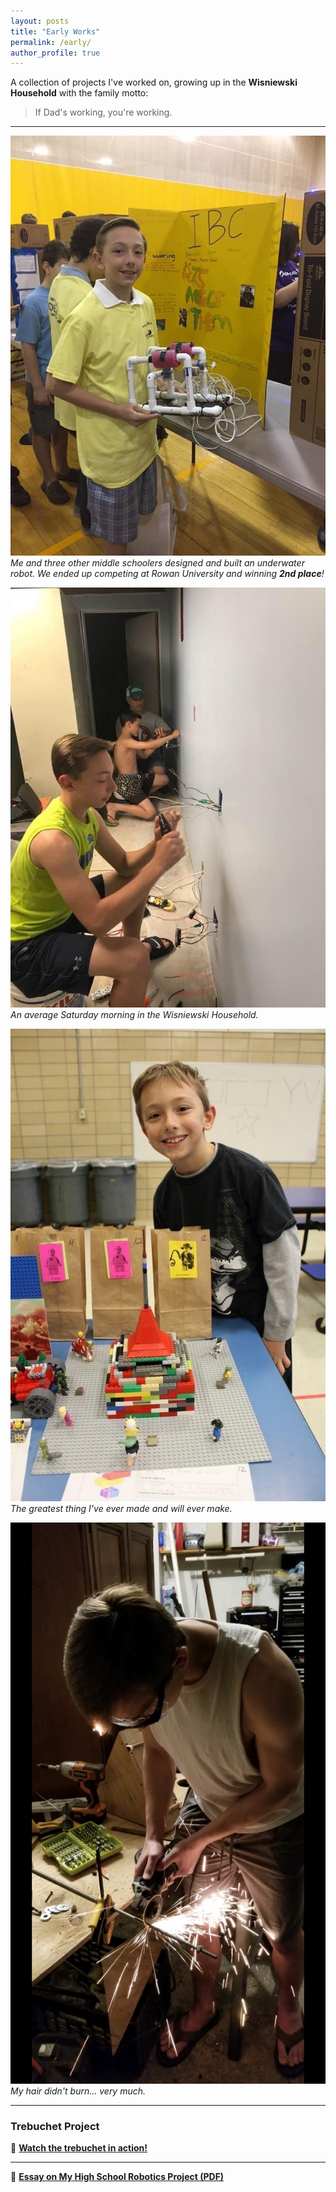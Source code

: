 ```yaml
---
layout: posts
title: "Early Works"
permalink: /early/
author_profile: true
---
```


A collection of projects I've worked on, growing up in the **Wisniewski Household** with the family motto:  
> If Dad's working, you're working.  

---

![Underwater Robot](images/portfolio/early/ibc.jpg)  
*Me and three other middle schoolers designed and built an underwater robot. We ended up competing at Rowan University and winning **2nd place**!*  

![Wisniewski Household](images/portfolio/early/electrical.jpg)  
*An average Saturday morning in the Wisniewski Household.*  

![LEGO Creation](images/portfolio/early/lego.jpg)  
*The greatest thing I've ever made and will ever make.*  

![Fire Hair](images/portfolio/early/firehair.png)  
*My hair didn't burn... very much.*  

---

### Trebuchet Project  

🎥 **[Watch the trebuchet in action!](images/portfolio/early/treb.mov)**  

---

📄 **[Essay on My High School Robotics Project (PDF)](images/portfolio/early/vex.pdf)**  
